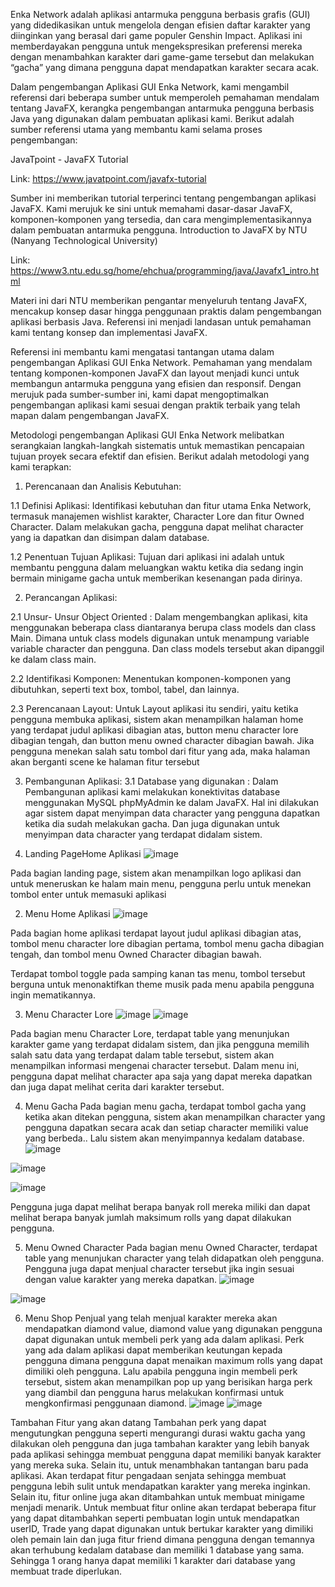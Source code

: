 Enka Network adalah aplikasi antarmuka pengguna berbasis grafis (GUI) yang didedikasikan untuk mengelola dengan efisien daftar karakter yang diinginkan yang berasal dari game populer Genshin Impact. Aplikasi ini memberdayakan pengguna untuk mengekspresikan preferensi mereka dengan menambahkan karakter dari game-game tersebut dan melakukan “gacha” yang dimana pengguna dapat mendapatkan karakter secara acak.

Dalam pengembangan Aplikasi GUI Enka Network, kami mengambil referensi dari beberapa sumber untuk memperoleh pemahaman mendalam tentang JavaFX, kerangka pengembangan antarmuka pengguna berbasis Java yang digunakan dalam pembuatan aplikasi kami. Berikut adalah sumber referensi utama yang membantu kami selama proses pengembangan:

JavaTpoint - JavaFX Tutorial

Link: https://www.javatpoint.com/javafx-tutorial

Sumber ini memberikan tutorial terperinci tentang pengembangan aplikasi JavaFX. Kami merujuk ke sini untuk memahami dasar-dasar JavaFX, komponen-komponen yang tersedia, dan cara mengimplementasikannya dalam pembuatan antarmuka pengguna.
Introduction to JavaFX by NTU (Nanyang Technological University)

Link: https://www3.ntu.edu.sg/home/ehchua/programming/java/Javafx1_intro.html

Materi ini dari NTU memberikan pengantar menyeluruh tentang JavaFX, mencakup konsep dasar hingga penggunaan praktis dalam pengembangan aplikasi berbasis Java. Referensi ini menjadi landasan untuk pemahaman kami tentang konsep dan implementasi JavaFX.

Referensi ini membantu kami mengatasi tantangan utama dalam pengembangan Aplikasi GUI Enka Network. Pemahaman yang mendalam tentang komponen-komponen JavaFX dan layout menjadi kunci untuk membangun antarmuka pengguna yang efisien dan responsif. Dengan merujuk pada sumber-sumber ini, kami dapat mengoptimalkan pengembangan aplikasi kami sesuai dengan praktik terbaik yang telah mapan dalam pengembangan JavaFX.

Metodologi pengembangan Aplikasi GUI Enka Network melibatkan serangkaian langkah-langkah sistematis untuk memastikan pencapaian tujuan proyek secara efektif dan efisien. Berikut adalah metodologi yang kami terapkan:

1.	Perencanaan dan Analisis Kebutuhan:

1.1 Definisi Aplikasi:
Identifikasi kebutuhan dan fitur utama Enka Network, termasuk manajemen wishlist karakter, Character Lore dan fitur Owned Character. Dalam melakukan gacha, pengguna dapat melihat character yang ia dapatkan dan disimpan dalam database.

1.2 Penentuan Tujuan Aplikasi:
Tujuan dari aplikasi ini adalah untuk membantu pengguna dalam meluangkan waktu ketika dia sedang ingin bermain minigame gacha untuk memberikan kesenangan pada dirinya.

2.	Perancangan Aplikasi:

2.1	Unsur- Unsur Object Oriented :
Dalam mengembangkan aplikasi, kita menggunakan beberapa class diantaranya berupa class models dan class Main. Dimana untuk class models digunakan untuk menampung variable variable character dan pengguna. Dan class models tersebut akan dipanggil ke dalam class main.

2.2 Identifikasi Komponen:
Menentukan komponen-komponen yang dibutuhkan, seperti text box, tombol, tabel, dan lainnya.

2.3 Perencanaan Layout:
Untuk Layout aplikasi itu sendiri, yaitu ketika pengguna membuka aplikasi, sistem akan menampilkan halaman home yang terdapat judul aplikasi dibagian atas, button  menu character lore dibagian tengah, dan button menu owned character dibagian bawah. Jika pengguna menekan salah satu tombol dari fitur yang ada, maka halaman akan berganti scene ke halaman fitur tersebut

3.	Pembangunan Aplikasi:
3.1 Database yang digunakan :
Dalam Pembangunan aplikasi kami melakukan konektivitas database menggunakan MySQL phpMyAdmin ke dalam JavaFX. Hal ini dilakukan agar sistem dapat menyimpan data character yang pengguna dapatkan ketika dia sudah melakukan gacha. Dan juga digunakan untuk menyimpan data character yang terdapat didalam sistem.

1.	Landing PageHome Aplikasi
![image](https://github.com/putukrisnanda/Enka.Network-Gacha-Feature-Application/assets/114864739/e071b48e-f62d-4b2b-86b1-8fbd0f6fafd0)

Pada bagian landing page, sistem akan menampilkan logo aplikasi dan untuk meneruskan ke halam main menu, pengguna perlu untuk menekan tombol enter untuk memasuki aplikasi 

2.	Menu Home Aplikasi
![image](https://github.com/putukrisnanda/Enka.Network-Gacha-Feature-Application/assets/114864739/dcc74b92-9e5d-45c0-9258-d3fb8af9739f)

Pada bagian home aplikasi terdapat layout judul aplikasi dibagian atas, tombol menu character lore dibagian pertama, tombol menu gacha dibagian tengah, dan tombol menu Owned Character dibagian bawah.

Terdapat tombol toggle pada samping kanan tas menu, tombol tersebut berguna untuk menonaktifkan theme musik pada menu apabila pengguna ingin mematikannya.

3.	Menu Character Lore
![image](https://github.com/putukrisnanda/Enka.Network-Gacha-Feature-Application/assets/114864739/e05a433c-07c6-4031-8156-a637901e7b54)
![image](https://github.com/putukrisnanda/Enka.Network-Gacha-Feature-Application/assets/114864739/54dfb225-c796-4b67-ae87-dcf3ee37b993)

Pada bagian menu Character Lore,  terdapat table yang menunjukan karakter game yang terdapat didalam sistem, dan jika pengguna memilih salah satu data yang terdapat dalam table tersebut, sistem akan menampilkan informasi mengenai character tersebut.
Dalam menu ini, pengguna dapat melihat character apa saja yang dapat mereka dapatkan dan juga dapat melihat cerita dari karakter tersebut. 

4.	Menu Gacha
Pada bagian menu gacha, terdapat tombol gacha  yang ketika akan ditekan pengguna, sistem akan menampilkan character yang pengguna dapatkan secara acak dan setiap character memiliki value yang berbeda.. Lalu sistem akan menyimpannya kedalam database.
![image](https://github.com/putukrisnanda/Enka.Network-Gacha-Feature-Application/assets/114864739/a0979bea-23db-4db6-9a06-b910b7bd61b0)

![image](https://github.com/putukrisnanda/Enka.Network-Gacha-Feature-Application/assets/114864739/f678b9f1-aa7f-49ec-8baa-e424c798dbcf)

![image](https://github.com/putukrisnanda/Enka.Network-Gacha-Feature-Application/assets/114864739/00d48bc5-c6f9-460b-8021-17d271d26dfc)


Pengguna juga dapat melihat berapa banyak roll mereka miliki dan dapat melihat berapa banyak jumlah maksimum rolls yang dapat dilakukan pengguna.

5.	Menu Owned Character
Pada bagian menu Owned Character, terdapat table yang menunjukan character yang telah didapatkan oleh pengguna. Pengguna juga dapat menjual character tersebut jika ingin sesuai dengan value karakter yang mereka dapatkan.
![image](https://github.com/putukrisnanda/Enka.Network-Gacha-Feature-Application/assets/114864739/d84f00b6-b9a5-4995-a672-8a7e113f0eba)

![image](https://github.com/putukrisnanda/Enka.Network-Gacha-Feature-Application/assets/114864739/4d37adbe-5c61-4ba9-ad71-422643bf712a)

6.	Menu Shop
Penjual yang telah menjual karakter mereka akan mendapatkan diamond value, diamond value yang digunakan pengguna dapat digunakan untuk membeli perk yang ada dalam aplikasi. Perk yang ada dalam aplikasi dapat memberikan keutungan kepada pengguna dimana pengguna dapat menaikan maximum rolls yang dapat dimiliki oleh pengguna.
Lalu apabila pengguna ingin membeli perk tersebut, sistem akan menampilkan pop up yang berisikan harga perk yang diambil dan pengguna harus melakukan konfirmasi untuk mengkonfirmasi penggunaan diamond.
![image](https://github.com/putukrisnanda/Enka.Network-Gacha-Feature-Application/assets/114864739/184137fd-f3e9-4e85-99fa-c34acf336d15)
![image](https://github.com/putukrisnanda/Enka.Network-Gacha-Feature-Application/assets/114864739/3d1c006c-949c-4e96-b61d-9b9a5e7d1255)


Tambahan Fitur yang akan datang
Tambahan perk yang dapat mengutungkan pengguna seperti mengurangi durasi waktu gacha yang dilakukan oleh pengguna dan juga tambahan karakter yang lebih banyak pada aplikasi sehingga membuat pengguna dapat memiliki banyak karakter yang mereka suka. Selain itu, untuk menambhakan tantangan baru pada aplikasi. Akan terdapat fitur pengadaan senjata sehingga membuat pengguna lebih sulit untuk mendapatkan karakter yang mereka inginkan.
	Selain itu, fitur online juga akan ditambahkan untuk membuat minigame menjadi menarik. Untuk membuat fitur online akan terdapat beberapa fitur yang dapat ditambahkan seperti pembuatan login untuk mendapatkan userID, Trade yang dapat digunakan untuk bertukar karakter yang dimiliki oleh pemain lain dan juga fitur friend dimana pengguna dengan temannya akan terhubung kedalam database dan memiliki 1 database yang sama. Sehingga 1 orang hanya dapat memiliki 1 karakter dari database yang membuat trade diperlukan.
